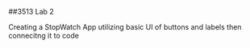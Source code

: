 ##3513 Lab 2 

Creating a StopWatch App utilizing basic UI of buttons and labels then connecitng it to code 
